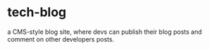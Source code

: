 # tech-blog
a CMS-style blog site, where devs can publish their blog posts and comment on other developers posts. 
